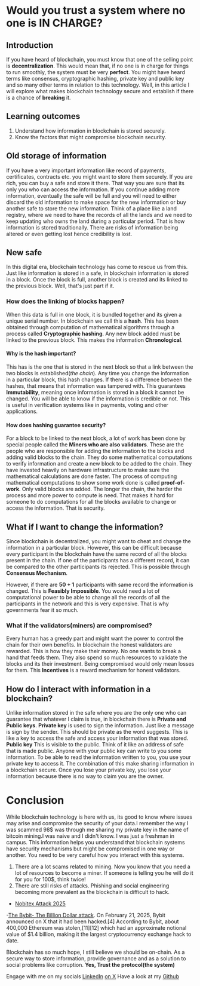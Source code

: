 # Would you trust a system where no one is IN CHARGE?

## Introduction
If you have heard of blockchain, you must know that one of the selling point is **decentralization**. This would mean that, if no one is in charge for things to run smoothly, the system must be very **perfect**. You might have heard terms like consensus, cryptographic hashing, private key and public key and so many other terms in relation to this technology. Well, in this article I will explore what makes blockchain technology secure and establish  if there is a chance of **breaking** it. 

## Learning outcomes
1. Understand how information in blockchain is stored securely.
2. Know the factors that might compromise blockchain security.

## Old storage of information
If you have a very important information like record of payments, certificates, contracts etc. you might want to store them securely. If you are rich, you can buy a safe and store it there. That way you are sure that its only you who can access the information. If you continue adding more information, eventually the safe will be full and you will need to either discard the old information to make space for the new information or buy another safe to store the new information. Think of a place like a land registry, where we need to have the records of all the lands and we need to keep updating who owns the land during a particular period. That is how information is stored traditionally. There are risks of information being altered or even getting lost hence credibility is lost.

## New safe
In this digital era, blockchain technology has come to rescue us from this. Just like information is stored in a safe, in blockchain information is stored in a block. Once the block is full, another block is created and its linked to the previous block. Well, that's just part if it. 

### How does the linking of blocks happen?
When this data is full in one block, it is bundled together and its given a unique serial number. In blockchain we call this a **hash**. This has been obtained through computation of mathematical algorithms through a process called **Cryptographic hashing**. Any new block added must be linked to the previous block. This makes the information **Chronological**.

#### Why is the hash important?
This has is the one that is stored in the next block so that a link between the two blocks is established(*the chain*). Any time you change the information in a particular block, this hash changes. If there is a difference between the hashes, that means that information was tampered with. This guarantees **Immutability**, meaning once information is stored in a block it cannot be changed. You will be able to know if the information is credible or not. This is useful in verification systems like in payments, voting and other applications.

#### How does hashing guarantee security?
For a block to be linked to the next block, a lot of work has been done by special people called the **Miners who are also validators**. These are the people who are responsible for adding the information to the blocks and adding valid blocks to the chain. They do some mathematical computations to verify information and create a new block to be added to the chain. They have invested heavily on hardware infrastructure to make sure the mathematical calculations are done faster. The process of computing mathematical computations to show some work done is called **proof-of-work**. Only valid blocks are added. 
The longer the chain, the harder the process and more power to compute is need. That makes it hard for someone to do computations for all the blocks available  to change or access the information. That is security.

## What if I want to change the information?
Since blockchain is decentralized, you might want to cheat and change the information in a particular block. However, this can be difficult because every participant in the blockchain have the same record of all the blocks present in the chain. If one of the participants has a different record, it can be compared to the other participants its rejected. This is possible through **Consensus Mechanism**. 

However, if there are **50 + 1** participants with same record the information is changed. This is **Feasibly Impossible**. You would need a lot of computational power to be able to change all the records of all the participants in the network and this is very expensive. That is why governments fear it  so much.

### What if the validators(miners) are compromised?
Every human has a greedy part and might want the power to control the chain for their own benefits. In blockchain the honest validators are rewarded. This is how they make their money. No one wants to break a hand that feeds them. 
They also spend so much resources to validate the blocks and its their investment. Being compromised would only mean losses for them. This **Incentives** is a reward mechanism for honest validators. 

## How do I interact with information in a blockchain?
Unlike information stored in the safe where you are the only one who can guarantee that whatever I claim is true, in blockchain there is **Private and Public keys**.
**Private key** is used to sign the information. Just like a message is sign by the sender.
This should be private as the word suggests. This is like a key to access the safe and access your information that was stored.
**Public key** This is visible to the public. Think of it like an address of safe that is made public.
Anyone with your public key can write to you some information.
To be able to read the information written to you, you use your private key to access it.
The combination of this make sharing information in a blockchain secure. Once you lose your private key, you lose your information because there is no way to claim you are the owner.

# Conclusion
While blockchain technology is here with us, its good to know where issues may arise and compromise the security of your data.I remember the way I was scammed 98$ was through me sharing my private key in the name of bitcoin mining.I was naive and I didn't know. I was just a freshman in campus. This information helps you understand that blockchain systems have security mechanisms but might be compromised in one way or another. You need to be very careful how you interact with this systems.
1. There are a lot scams related to mining. Now you know that you need a lot of resources to become a miner. If someone is telling you he will do it for you for 100$, think twice!
2. There are still risks of attacks. Phishing and social engineering becoming more prevalent as the blockchain is difficult to hack.
- [Nobitex Attack 2025](https://www.techopedia.com/crypto-hacks-low-tech-exploits-rise)

-[The Bybit- The Billion Dollar attack](https://en.wikipedia.org/wiki/Bybit). On February 21, 2025, Bybit announced on X that it had been hacked.[4] According to Bybit, about 400,000 Ethereum was stolen,[11][12] which had an approximate notional value of $1.4 billion, making it the largest cryptocurrency exchange hack to date. 

Blockchain has so much hope, I still believe we should be on-chain. As a secure way to store information, provide governance and as a solution to social problems like corruption. 
**Yes, Trust the protocol(the system)**

Engage with me on my socials [LinkedIn](www.linkedin.com/in/elijah-gathanga-88b601262) [on X](https://x.com/charagu_elijah)
Have a look at my [Github](https://github.com/GathangaElijah)
